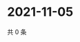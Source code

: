 # 2021-11-05

共 0 条

<!-- BEGIN WEIBO -->
<!-- 最后更新时间 Fri Nov 05 2021 18:16:02 GMT+0800 (China Standard Time) -->

<!-- END WEIBO -->
